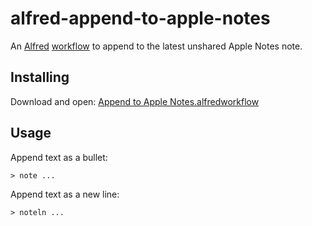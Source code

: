 # alfred-append-to-apple-notes

An [Alfred](https://www.alfredapp.com) [workflow](https://www.alfredapp.com/workflows/) to append to the latest unshared Apple Notes note.

## Installing

Download and open: [Append to Apple Notes.alfredworkflow](https://github.com/jbrudvik/alfred-append-to-apple-notes/raw/main/Append%20to%20Apple%20Notes.alfredworkflow)

## Usage

Append text as a bullet:

```
> note ...
```

Append text as a new line:

```
> noteln ...
```
